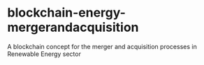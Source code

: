 # blockchain-energy-mergerandacquisition
A blockchain concept for the merger and acquisition processes in Renewable Energy sector
